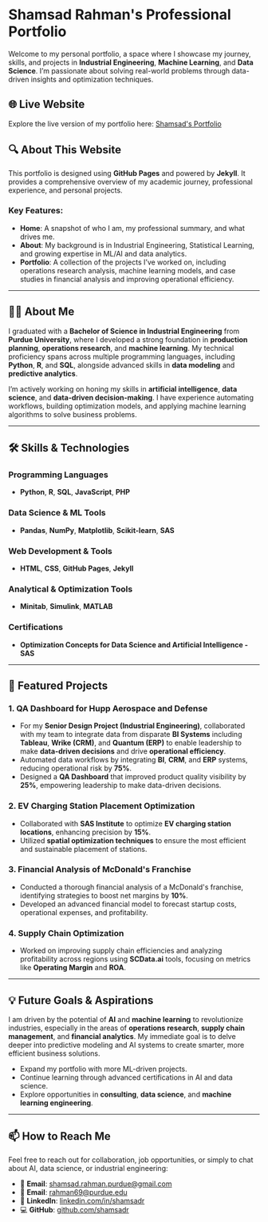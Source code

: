 # Shamsad Rahman's Professional Portfolio

Welcome to my personal portfolio, a space where I showcase my journey, skills, and projects in **Industrial Engineering**, **Machine Learning**, and **Data Science**. I’m passionate about solving real-world problems through data-driven insights and optimization techniques.

## 🌐 Live Website
Explore the live version of my portfolio here: [Shamsad's Portfolio](https://shamsadr.github.io)

## 🔍 About This Website
This portfolio is designed using **GitHub Pages** and powered by **Jekyll**. It provides a comprehensive overview of my academic journey, professional experience, and personal projects.

### Key Features:
- **Home**: A snapshot of who I am, my professional summary, and what drives me.
- **About**: My background is in Industrial Engineering, Statistical Learning, and growing expertise in ML/AI and data analytics.
- **Portfolio**: A collection of the projects I’ve worked on, including operations research analysis, machine learning models, and case studies in financial analysis and improving operational efficiency.

---

## 👨‍💼 About Me
I graduated with a **Bachelor of Science in Industrial Engineering** from **Purdue University**, where I developed a strong foundation in **production planning**, **operations research**, and **machine learning**. My technical proficiency spans across multiple programming languages, including **Python**, **R**, and **SQL**, alongside advanced skills in **data modeling** and **predictive analytics**.

I’m actively working on honing my skills in **artificial intelligence**, **data science**, and **data-driven decision-making**. I have experience automating workflows, building optimization models, and applying machine learning algorithms to solve business problems.

---

## 🛠️ Skills & Technologies

### Programming Languages
- **Python**, **R**, **SQL**, **JavaScript**, **PHP**

### Data Science & ML Tools
- **Pandas**, **NumPy**, **Matplotlib**, **Scikit-learn**, **SAS**

### Web Development & Tools
- **HTML**, **CSS**, **GitHub Pages**, **Jekyll**

### Analytical & Optimization Tools
- **Minitab**, **Simulink**, **MATLAB**

### Certifications
- **Optimization Concepts for Data Science and Artificial Intelligence - SAS**

---

## 📁 Featured Projects

### 1. **QA Dashboard for Hupp Aerospace and Defense**
- For my **Senior Design Project (Industrial Engineering)**, collaborated with my team to integrate data from disparate **BI Systems** including **Tableau**, **Wrike (CRM)**, and **Quantum (ERP)** to enable leadership to make **data-driven decisions** and drive **operational efficiency**.
- Automated data workflows by integrating **BI**, **CRM**, and **ERP** systems, reducing operational risk by **75%**.
- Designed a **QA Dashboard** that improved product quality visibility by **25%**, empowering leadership to make data-driven decisions.

### 2. **EV Charging Station Placement Optimization**
- Collaborated with **SAS Institute** to optimize **EV charging station locations**, enhancing precision by **15%**.
- Utilized **spatial optimization techniques** to ensure the most efficient and sustainable placement of stations.

### 3. **Financial Analysis of McDonald's Franchise**
- Conducted a thorough financial analysis of a McDonald's franchise, identifying strategies to boost net margins by **10%**.
- Developed an advanced financial model to forecast startup costs, operational expenses, and profitability.

### 4. **Supply Chain Optimization**
- Worked on improving supply chain efficiencies and analyzing profitability across regions using **SCData.ai** tools, focusing on metrics like **Operating Margin** and **ROA**.

---

## 💡 Future Goals & Aspirations
I am driven by the potential of **AI** and **machine learning** to revolutionize industries, especially in the areas of **operations research**, **supply chain management**, and **financial analytics**. My immediate goal is to delve deeper into predictive modeling and AI systems to create smarter, more efficient business solutions.

- Expand my portfolio with more ML-driven projects.
- Continue learning through advanced certifications in AI and data science.
- Explore opportunities in **consulting**, **data science**, and **machine learning engineering**.

---

## 📫 How to Reach Me

Feel free to reach out for collaboration, job opportunities, or simply to chat about AI, data science, or industrial engineering:

- 📧 **Email**: [shamsad.rahman.purdue@gmail.com](mailto:shamsad.rahman.purdue@gmail.com)
- 📧 **Email**: [rahman69@purdue.edu](mailto:rahman69@purdue.edu)
- 💼 **LinkedIn**: [linkedin.com/in/shamsadr](https://linkedin.com/in/shamsadr)
- 💻 **GitHub**: [github.com/shamsadr](https://github.com/shamsadr)
